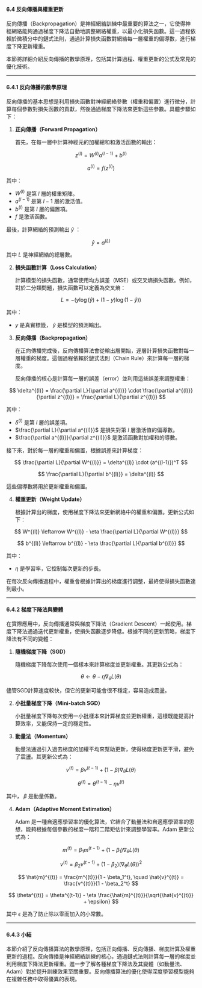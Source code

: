 #### **6.4 反向傳播與權重更新**

反向傳播（Backpropagation）是神經網絡訓練中最重要的算法之一，它使得神經網絡能夠通過梯度下降法自動地調整網絡權重，以最小化損失函數。這一過程依賴於微積分中的鏈式法則，通過計算損失函數對網絡每一層權重的偏導數，進行梯度下降更新權重。

本節將詳細介紹反向傳播的數學原理，包括其計算過程、權重更新的公式及常見的優化技術。

---

#### **6.4.1 反向傳播的數學原理**

反向傳播的基本思想是利用損失函數對神經網絡參數（權重和偏置）進行微分，計算每個參數對損失函數的貢獻，然後通過梯度下降法來更新這些參數。具體步驟如下：

1. **正向傳播（Forward Propagation）**
   
   首先，在每一層中計算神經元的加權總和和激活函數的輸出：


```math
   z^{(l)} = W^{(l)} a^{(l-1)} + b^{(l)}

```

```math
   a^{(l)} = f(z^{(l)})

```
   其中：
   -  $W^{(l)}$  是第  $l$  層的權重矩陣。
   -  $a^{(l-1)}$  是第  $l-1$  層的激活值。
   -  $b^{(l)}$  是第  $l$  層的偏置項。
   -  $f$  是激活函數。

   最後，計算網絡的預測輸出  $\hat{y}$ ：


```math
   \hat{y} = a^{(L)}

```
   其中  $L$  是神經網絡的總層數。

2. **損失函數計算（Loss Calculation）**
   
   計算模型的損失函數，通常使用均方誤差（MSE）或交叉熵損失函數。例如，對於二分類問題，損失函數可以定義為交叉熵：


```math
   L = - \left( y \log(\hat{y}) + (1 - y) \log(1 - \hat{y}) \right)

```
   其中：
   -  $y$  是真實標籤， $\hat{y}$  是模型的預測輸出。

3. **反向傳播（Backpropagation）**
   
   在正向傳播完成後，反向傳播算法會從輸出層開始，逐層計算損失函數對每一層權重的梯度。這個過程依賴於鏈式法則（Chain Rule）來計算每一層的梯度。

   反向傳播的核心是計算每一層的誤差（error）並利用這些誤差來調整權重：


```math
   \delta^{(l)} = \frac{\partial L}{\partial a^{(l)}} \cdot \frac{\partial a^{(l)}}{\partial z^{(l)}} = \frac{\partial L}{\partial z^{(l)}}

```

   其中：
   -  $\delta^{(l)}$  是第  $l$  層的誤差項。
   -  $\frac{\partial L}{\partial a^{(l)}}$  是損失對第  $l$  層激活值的偏導數。
   -  $\frac{\partial a^{(l)}}{\partial z^{(l)}}$  是激活函數對加權和的導數。

   接下來，對於每一層的權重和偏置，根據誤差來計算梯度：


```math
   \frac{\partial L}{\partial W^{(l)}} = \delta^{(l)} \cdot (a^{(l-1)})^T

```

```math
   \frac{\partial L}{\partial b^{(l)}} = \delta^{(l)}

```

   這些偏導數將用於更新權重和偏置。

4. **權重更新（Weight Update）**

   根據計算出的梯度，使用梯度下降法來更新網絡中的權重和偏置。更新公式如下：


```math
   W^{(l)} \leftarrow W^{(l)} - \eta \frac{\partial L}{\partial W^{(l)}}

```

```math
   b^{(l)} \leftarrow b^{(l)} - \eta \frac{\partial L}{\partial b^{(l)}}

```

   其中：
   -  $\eta$  是學習率，它控制每次更新的步長。

   在每次反向傳播過程中，權重會根據計算出的梯度進行調整，最終使得損失函數達到最小。

---

#### **6.4.2 梯度下降法與變體**

在實際應用中，反向傳播通常與梯度下降法（Gradient Descent）一起使用。梯度下降法通過迭代更新權重，使損失函數逐步降低。根據不同的更新策略，梯度下降法有不同的變體：

1. **隨機梯度下降（SGD）**

   隨機梯度下降每次使用一個樣本來計算梯度並更新權重。其更新公式為：


```math
   \theta \leftarrow \theta - \eta \nabla_{\theta} L(\theta)

```

   儘管SGD計算速度較快，但它的更新可能會很不穩定，容易造成震盪。

2. **小批量梯度下降（Mini-batch SGD）**

   小批量梯度下降每次使用一小批樣本來計算梯度並更新權重，這樣既能提高計算效率，又能保持一定的穩定性。

3. **動量法（Momentum）**

   動量法通過引入過去梯度的加權平均來幫助更新，使得梯度更新更平滑，避免了震盪。其更新公式為：


```math
   v^{(t)} = \beta v^{(t-1)} + (1 - \beta) \nabla_{\theta} L(\theta)

```

```math
   \theta^{(t)} = \theta^{(t-1)} - \eta v^{(t)}

```

   其中， $\beta$  是動量係數。

4. **Adam（Adaptive Moment Estimation）**

   Adam 是一種自適應學習率的優化算法，它結合了動量法和自適應學習率的思想，能夠根據每個參數的梯度一階和二階矩估計來調整學習率。Adam 更新公式為：


```math
   m^{(t)} = \beta_1 m^{(t-1)} + (1 - \beta_1) \nabla_{\theta} L(\theta)

```

```math
   v^{(t)} = \beta_2 v^{(t-1)} + (1 - \beta_2) (\nabla_{\theta} L(\theta))^2

```

```math
   \hat{m}^{(t)} = \frac{m^{(t)}}{1 - \beta_1^t}, \quad \hat{v}^{(t)} = \frac{v^{(t)}}{1 - \beta_2^t}

```

```math
   \theta^{(t)} = \theta^{(t-1)} - \eta \frac{\hat{m}^{(t)}}{\sqrt{\hat{v}^{(t)}} + \epsilon}

```

   其中  $\epsilon$  是為了防止除以零而加入的小常數。

---

#### **6.4.3 小結**

本節介紹了反向傳播算法的數學原理，包括正向傳播、反向傳播、梯度計算及權重更新的過程。反向傳播是神經網絡訓練的核心，通過鏈式法則計算每一層的梯度並利用梯度下降法更新權重。進一步了解各種梯度下降法及其變體（如動量法、Adam）對於提升訓練效果至關重要。反向傳播算法的優化使得深度學習模型能夠在複雜任務中取得優異的表現。